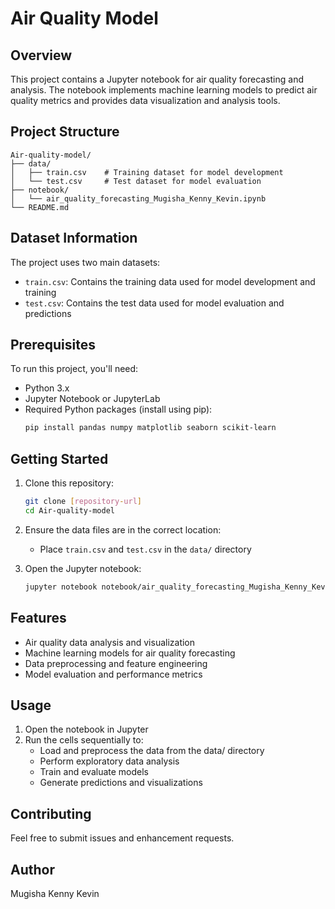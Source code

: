 # Air Quality Model

## Overview

This project contains a Jupyter notebook for air quality forecasting and analysis. The notebook implements machine learning models to predict air quality metrics and provides data visualization and analysis tools.

## Project Structure

```
Air-quality-model/
├── data/
│   ├── train.csv    # Training dataset for model development
│   └── test.csv     # Test dataset for model evaluation
├── notebook/
│   └── air_quality_forecasting_Mugisha_Kenny_Kevin.ipynb
└── README.md
```

## Dataset Information

The project uses two main datasets:

- `train.csv`: Contains the training data used for model development and training
- `test.csv`: Contains the test data used for model evaluation and predictions

## Prerequisites

To run this project, you'll need:

- Python 3.x
- Jupyter Notebook or JupyterLab
- Required Python packages (install using pip):
  ```bash
  pip install pandas numpy matplotlib seaborn scikit-learn
  ```

## Getting Started

1. Clone this repository:

   ```bash
   git clone [repository-url]
   cd Air-quality-model
   ```

2. Ensure the data files are in the correct location:

   - Place `train.csv` and `test.csv` in the `data/` directory

3. Open the Jupyter notebook:
   ```bash
   jupyter notebook notebook/air_quality_forecasting_Mugisha_Kenny_Kevin.ipynb
   ```

## Features

- Air quality data analysis and visualization
- Machine learning models for air quality forecasting
- Data preprocessing and feature engineering
- Model evaluation and performance metrics

## Usage

1. Open the notebook in Jupyter
2. Run the cells sequentially to:
   - Load and preprocess the data from the data/ directory
   - Perform exploratory data analysis
   - Train and evaluate models
   - Generate predictions and visualizations

## Contributing

Feel free to submit issues and enhancement requests.

## Author

Mugisha Kenny Kevin
